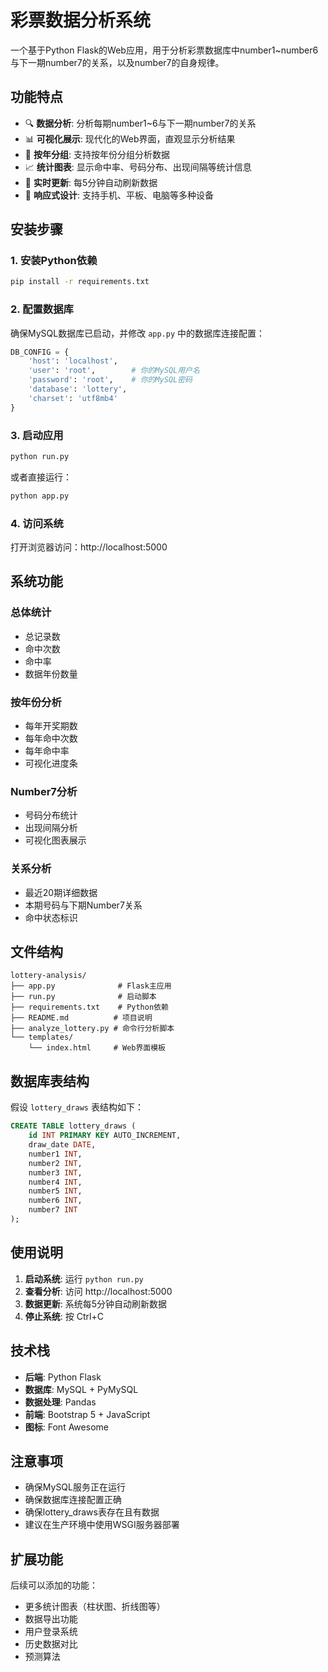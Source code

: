 # 彩票数据分析系统

一个基于Python Flask的Web应用，用于分析彩票数据库中number1~number6与下一期number7的关系，以及number7的自身规律。

## 功能特点

- 🔍 **数据分析**: 分析每期number1~6与下一期number7的关系
- 📊 **可视化展示**: 现代化的Web界面，直观显示分析结果
- 📅 **按年分组**: 支持按年份分组分析数据
- 📈 **统计图表**: 显示命中率、号码分布、出现间隔等统计信息
- 🔄 **实时更新**: 每5分钟自动刷新数据
- 📱 **响应式设计**: 支持手机、平板、电脑等多种设备

## 安装步骤

### 1. 安装Python依赖

```bash
pip install -r requirements.txt
```

### 2. 配置数据库

确保MySQL数据库已启动，并修改 `app.py` 中的数据库连接配置：

```python
DB_CONFIG = {
    'host': 'localhost',
    'user': 'root',        # 你的MySQL用户名
    'password': 'root',    # 你的MySQL密码
    'database': 'lottery',
    'charset': 'utf8mb4'
}
```

### 3. 启动应用

```bash
python run.py
```

或者直接运行：

```bash
python app.py
```

### 4. 访问系统

打开浏览器访问：http://localhost:5000

## 系统功能

### 总体统计
- 总记录数
- 命中次数
- 命中率
- 数据年份数量

### 按年份分析
- 每年开奖期数
- 每年命中次数
- 每年命中率
- 可视化进度条

### Number7分析
- 号码分布统计
- 出现间隔分析
- 可视化图表展示

### 关系分析
- 最近20期详细数据
- 本期号码与下期Number7关系
- 命中状态标识

## 文件结构

```
lottery-analysis/
├── app.py              # Flask主应用
├── run.py              # 启动脚本
├── requirements.txt    # Python依赖
├── README.md          # 项目说明
├── analyze_lottery.py # 命令行分析脚本
└── templates/
    └── index.html     # Web界面模板
```

## 数据库表结构

假设 `lottery_draws` 表结构如下：

```sql
CREATE TABLE lottery_draws (
    id INT PRIMARY KEY AUTO_INCREMENT,
    draw_date DATE,
    number1 INT,
    number2 INT,
    number3 INT,
    number4 INT,
    number5 INT,
    number6 INT,
    number7 INT
);
```

## 使用说明

1. **启动系统**: 运行 `python run.py`
2. **查看分析**: 访问 http://localhost:5000
3. **数据更新**: 系统每5分钟自动刷新数据
4. **停止系统**: 按 Ctrl+C

## 技术栈

- **后端**: Python Flask
- **数据库**: MySQL + PyMySQL
- **数据处理**: Pandas
- **前端**: Bootstrap 5 + JavaScript
- **图标**: Font Awesome

## 注意事项

- 确保MySQL服务正在运行
- 确保数据库连接配置正确
- 确保lottery_draws表存在且有数据
- 建议在生产环境中使用WSGI服务器部署

## 扩展功能

后续可以添加的功能：
- 更多统计图表（柱状图、折线图等）
- 数据导出功能
- 用户登录系统
- 历史数据对比
- 预测算法 